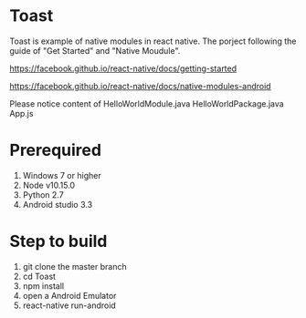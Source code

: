 # Toast
Toast is example of native modules in react native. The porject following the guide of "Get Started" and "Native Moudule".

https://facebook.github.io/react-native/docs/getting-started

https://facebook.github.io/react-native/docs/native-modules-android

Please notice content of HelloWorldModule.java	HelloWorldPackage.java App.js

# Prerequired
1. Windows 7 or higher
2. Node v10.15.0
3. Python 2.7
4. Android studio 3.3

# Step to build
1. git clone the master branch
2. cd Toast
3. npm install
4. open a Android Emulator
5. react-native run-android

